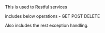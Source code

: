 This is used to Restful services

includes below operations -
GET
POST
DELETE

Also includes the rest exception handling.
